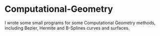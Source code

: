 # Computational-Geometry
I wrote some small programs for some Computational Geometry methods, including Bezier, Hermite and B-Splines curves and surfaces.
